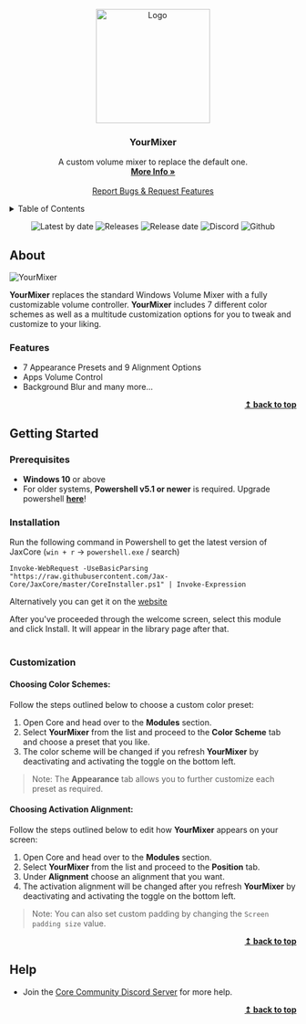 <div id="top"></div>

<br />
<div align="center">
  <a href="https://github.com/Jax-Core/YourMixer">
    <img src="https://imgur.com/ysoTTBz.png" alt="Logo" width="200" height="200">
  </a>

<h3 align="center">YourMixer</h3>

  <p align="center">
    A custom volume mixer to replace the default one.
    <br />
    <a href="https://www.deviantart.com/jaxoriginals/art/905969076"><strong>More Info »</strong></a>
    <br />
    <br />
    <a href="https://discord.gg/JmgehPSDD6">Report Bugs & Request Features </a>
  </p>
</div>


<!-- TABLE OF CONTENTS -->
<details>
  <summary>Table of Contents</summary>
  <ol>
    <li>
      <a href="#about">About</a>
    </li>
    <li>
      <a href="#getting-started">Getting Started</a>
      <ul>
        <li><a href="#prerequisites">Prerequisites</a></li>
        <li><a href="#installation">Installation</a></li>
        <li><a href="#Customization">Customization</a>
          <ul>
           <li><a href="#choosing-color-schemes">Choosing Color Schemes</a></li>
        <li><a href="#choosing-appearance-alignment">Choosing Appearance Alignment</a>
          </ul>
        </li>
      </ul>
    </li>
    <li> <a href="#help">Help</a></li>
  </ol>
</details>

<p align="center">
  <img alt="Latest by date" src="https://img.shields.io/github/v/tag/Jax-Core/YourMixer?label=Version&style=for-the-badge" />
  <img alt="Releases" src="https://img.shields.io/github/downloads/Jax-Core/YourMixer/total?style=for-the-badge" />
  <img alt="Release date" src="https://img.shields.io/github/release-date/Jax-Core/YourMixer?label=Last%20Update&style=for-the-badge" />
  <img alt="Discord" src="https://img.shields.io/discord/880445067754610688?label=Discord%20server&style=for-the-badge" />
  <img alt="Github" src="https://img.shields.io/github/license/Jax-Core/YourMixer?style=for-the-badge" />
  
  
</p>

## About

![YourMixer](https://images-wixmp-ed30a86b8c4ca887773594c2.wixmp.com/i/97bfd084-7ef0-496f-a835-3c41f482d38c/deze27o-8e905bf8-c2ca-4921-8017-7ac4478f7570.png)

**YourMixer** replaces the standard Windows Volume Mixer with a fully customizable volume controller. **YourMixer** includes 7 different color schemes as well as a multitude customization options for you to tweak and customize to your liking.

### Features

* 7 Appearance Presets and 9 Alignment Options
* Apps Volume Control
* Background Blur and many more...

<p align="right">
    <b><a href="#top">↥ back to top</a></b>
</p>

## Getting Started

### Prerequisites
- **Windows 10** or above
- For older systems, **Powershell v5.1 or newer** is required. Upgrade powershell **[here](https://docs.microsoft.com/en-us/powershell/scripting/windows-powershell/install/installing-windows-powershell?view=powershell-7.2#upgrading-existing-windows-powershell)**!

### Installation 
Run the following command in Powershell to get the latest version of JaxCore (`win + r` -> `powershell.exe` / search)
```
Invoke-WebRequest -UseBasicParsing "https://raw.githubusercontent.com/Jax-Core/JaxCore/master/CoreInstaller.ps1" | Invoke-Expression
```
Alternatively you can get it on the [website](https://jax-core.github.io/)

After you've proceeded through the welcome screen, select this module and click Install. It will appear in the library page after that.
<br />
<br />

### Customization

#### Choosing Color Schemes:

Follow the steps outlined below to choose a custom color preset:

1. Open Core and head over to the **Modules** section.
2. Select **YourMixer** from the list and proceed to the **Color Scheme** tab and choose a preset that you like.
3. The color scheme will be changed if you refresh **YourMixer** by deactivating and activating the toggle on the bottom left.

> Note: The **Appearance** tab allows you to further customize each preset as required.

#### Choosing Activation Alignment:

Follow the steps outlined below to edit how **YourMixer** appears on your screen:

1. Open Core and head over to the **Modules** section.
2. Select **YourMixer** from the list and proceed to the **Position** tab.
3. Under **Alignment** choose an alignment that you want.
4. The activation alignment will be changed after you refresh **YourMixer** by deactivating and activating the toggle on the bottom left.

> Note: You can also set custom padding by changing the `Screen padding size` value.

<p align="right">
    <b><a href="#top">↥ back to top</a></b>
</p>

## Help
- Join the [Core Community Discord Server](https://discord.gg/JmgehPSDD6) for more help.

<p align="right">
    <b><a href="#top">↥ back to top</a></b>
</p>
